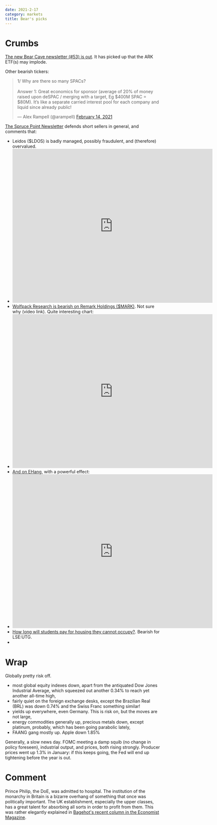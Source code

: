 ```yaml
---
date: 2021-2-17
category: markets
title: Bear's picks
---
```


# Crumbs

[The new Bear Cave newsletter (#53) is out](https://thebearcave.substack.com/p/the-bear-cave-53). It has picked up that the ARK ETF(s) may implode.

Other bearish tickers: 

<blockquote class="twitter-tweet"><p lang="en" dir="ltr">1/ Why are there so many SPACs?<br><br>Answer 1: Great economics for sponsor (average of 20% of money raised upon deSPAC / merging with a target, Eg $400M SPAC = $80M). It’s like a separate carried interest pool for each company and liquid since already public!</p>&mdash; Alex Rampell (@arampell) <a href="https://twitter.com/arampell/status/1361024994483011586?ref_src=twsrc%5Etfw">February 14, 2021</a></blockquote> <script async src="https://platform.twitter.com/widgets.js" charset="utf-8"></script> 

[The Spruce Point Newsletter](https://madmimi.com/p/8577f11?pact=963196-162055758-13184480810-ebc1847188521e3921550a3e9e853407c36b9286) defends short sellers in general, and comments that:

- Leidos ($LDOS) is badly managed, possibly fraudulent, and (therefore) overvalued. 
- <iframe width="650" height="500" src="https://app.koyfin.com/share/ba63289193/simple" frameBorder="0"></iframe>
- [Wolfpack Research is bearish on Remark Holdings ($MARK)](https://wolfpackresearch.com/research/wolfpack-is-short-remark-holdings/). Not sure why (video link). Quite interesting chart:
- <iframe width="650" height="500" src="https://app.koyfin.com/share/5e0832327d/simple" frameBorder="0"></iframe>
- [And on EHang](https://wolfpackresearch.com/research/ehang/), with a powerful effect:
- <iframe width="650" height="500" src="https://app.koyfin.com/share/4735cbb7f7/simple" frameBorder="0"></iframe>
- [How long will students pay for housing they cannot occupy?](https://www.ft.com/content/842b8cf2-7a12-455e-8e22-1d4a04acffe4). Bearish for LSE:UTG. 
-  

# Wrap

Globally pretty risk off. 

- most global equity indexes down, apart from the antiquated Dow Jones Industrial Average, which squeezed out another 0.34% to reach yet another all-time high,
- fairly quiet on the foreign exchange desks, except the Brazilian Real (BRL) was down 0.74% and the Swiss Franc something similar!
- yields up everywhere, even Germany. This is risk on, but the moves are not large,
- energy commodities generally up, precious metals down, except platinum, probably, which has been going parabolic lately,
- FAANG gang mostly up. Apple down 1.85%

Generally, a slow news day. FOMC meeting a damp squib (no change in policy foreseen), industrial output, and prices, both rising strongly. Producer prices went up 1.3% in January: if this keeps going, the Fed will end up tightening before the year is out. 

# Comment

Prince Philip, the DoE, was admitted to hospital. 
The institution of the monarchy in Britain is a bizarre overhang of something that once was politically important.
The UK establishment, especially the upper classes, has a great talent for absorbing all sorts in order to profit from them.
This was rather elegantly explained in [Bagehot's recent column in the Economist Magazine](https://www.economist.com/britain/2021/02/13/the-british-establishment-is-the-worlds-most-open-for-a-price).

